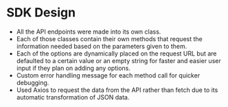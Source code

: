 # SDK Design

- All the API endpoints were made into its own class.
- Each of those classes contain their own methods that request the information needed based on the parameters given to them.
- Each of the options are dynamically placed on the request URL but are defaulted to a certain value or an empty string for faster and easier user input if they plan on adding any options.
- Custom error handling message for each method call for quicker debugging.
- Used Axios to request the data from the API rather than fetch due to its automatic transformation of JSON data.

